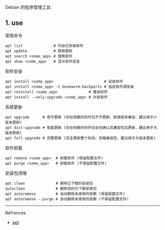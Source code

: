 Debian 的程序管理工具.

## 1. use

常用命令

```
apt list              # 列出已安装软件
apt update            # 获取更新
apt search <some_app> # 搜索软件
apt show <some_app>   # 显示软件信息
```

软件安装

```
apt install <some_app>                       # 安装软件
apt install <some_app> -t bookworm-backports # 指定软件源安装
apt reinstall <some_app>              # 重装软件
apt install --only-upgrade <some_app> # 升级软件
```

系统更新

```
apt upgrade      # 保守更新 (存在依赖的软件包不予更新，即使版本兼容，建议用于小版本更新)
apt dist-upgrade # 智能更新 (存在依赖的软件包会在确认其兼容性后更新，建议用于大版本更新)
apt full-upgrade # 完整更新 (完全更新整个系统，忽略兼容性，建议用于大版本更新)
```

软件卸载

```
apt remove <some_app>  # 卸载软件 (保留配置文件)
apt purge <some_app>   # 卸载软件 (不保留配置文件)
```

安装包清理

```
apt clean              # 删除已下载的安装包
autoclean              # 删除旧的已下载安装包
apt autoremove         # 自动删除未使用的依赖 (保留配置文件)
apt autoremove --purge # 自动删除未使用的依赖 (不保留配置文件)
```

---

Refrences

- [apt](https://wiki.debian.org/zh_CN/Apt)
